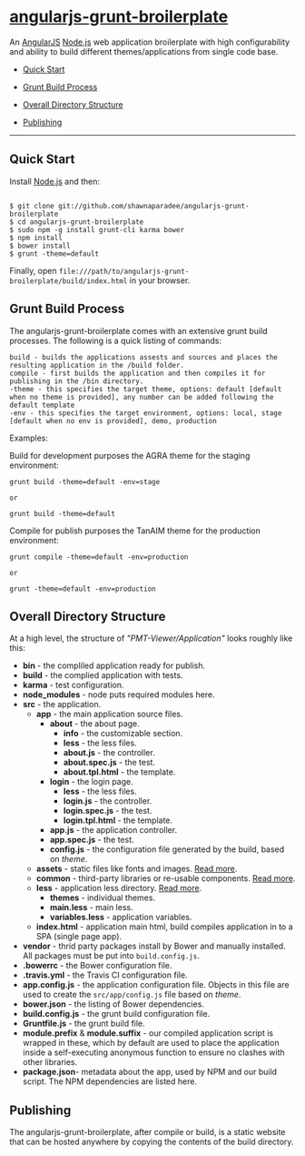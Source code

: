 # [angularjs-grunt-broilerplate](https://github.com/shawnaparadee/angularjs-grunt-broilerplate) 

An [AngularJS](http://angularjs.org) [Node.js](https://nodejs.org) web application broilerplate with high configurability and
ability to build different themes/applications from single code base.

* [Quick Start](#quick_start)

* [Grunt Build Process](#grunt_build_process)

* [Overall Directory Structure](#overall-directory-structure)

* [Publishing](#publishing)

***

## Quick Start

Install [Node.js](https://nodejs.org) and then:

```

$ git clone git://github.com/shawnaparadee/angularjs-grunt-broilerplate
$ cd angularjs-grunt-broilerplate
$ sudo npm -g install grunt-cli karma bower
$ npm install
$ bower install
$ grunt -theme=default

```

Finally, open `file:///path/to/angularjs-grunt-broilerplate/build/index.html` in your browser.

## Grunt Build Process

The angularjs-grunt-broilerplate comes with an extensive grunt build processes. The following is a quick listing of commands:

    build - builds the applications assests and sources and places the resulting application in the /build folder.
    compile - first builds the application and then compiles it for publishing in the /bin directory.
    -theme - this specifies the target theme, options: default [default when no theme is provided], any number can be added following the default template
    -env - this specifies the target environment, options: local, stage [default when no env is provided], demo, production

Examples:

Build for development purposes the AGRA theme for the staging environment:

    grunt build -theme=default -env=stage

    or

    grunt build -theme=default

Compile for publish purposes the TanAIM theme for the production environment:

    grunt compile -theme=default -env=production    

    or

    grunt -theme=default -env=production

    
## Overall Directory Structure

At a high level, the structure of _"PMT-Viewer/Application"_ looks roughly like this:


* **bin** - the compliled application ready for publish.
* **build** - the complied application with tests.
* **karma** - test configuration.
* **node_modules** - node puts required modules here.
* **src** - the application.
  * **app** - the main application source files.
    * **about** - the about page.
      * **info** - the customizable section.
      * **less** - the less files.
      * **about.js** - the controller.
      * **about.spec.js** - the test.
      * **about.tpl.html** - the template.
    * **login** - the login page.
      * **less** - the less files.
      * **login.js** - the controller.
      * **login.spec.js** - the test.
      * **login.tpl.html** - the template.
    * **app.js** - the application controller.
    * **app.spec.js** - the test.
    * **config.js** - the configuration file generated by the build, based on _theme_.
  * **assets** - static files like fonts and images. [Read more](assets/README.md).
  * **common** - third-party libraries or re-usable components. [Read more](common/README.md).
  * **less** - application less directory. [Read more](less/README.md).
      * **themes** - individual themes.
      * **main.less** - main less.
      * **variables.less** - application variables.
  * **index.html** - application main html, build compiles application in to a SPA (single page app).
* **vendor** - thrid party packages install by Bower and manually installed. All packages must be put into ```build.config.js```.
* **.bowerrc** - the Bower configuration file.
* **.travis.yml** - the Travis CI configuration file.
* **app.config.js** - the application configuration file. Objects in this file are used to create the ```src/app/config.js``` file based on _theme_.
* **bower.json** - the listing of Bower dependencies.
* **build.config.js** - the grunt build configuration file.
* **Gruntfile.js** - the grunt build file.
* **module.prefix** & **module.suffix** - our compiled application script is wrapped in these, which by default are used to place the application inside a self-executing anonymous function to ensure no clashes with other libraries.
* **package.json**- metadata about the app, used by NPM and our build script. The NPM dependencies are listed here.


## Publishing
The angularjs-grunt-broilerplate, after compile or build, is a static website that can be hosted anywhere by copying the contents of the build directory.

